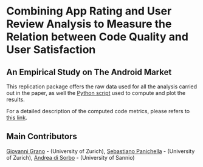# Combining App Rating and User Review Analysis to Measure the Relation between Code Quality and User Satisfaction
## An Empirical Study on The Android Market

This replication package offers the raw data used for all the analysis carried out in the paper, as well the [Python script][python] used to compute and plot the results.

For a detailed description of the computed code metrics, please refers to [this link](https://github.com/sealuzh/user_quality/wiki/Code-Quality-Metrics).

## Main Contributors

[Giovanni Grano](https://github.com/giograno) - (University of Zurich), [Sebastiano Panichella](https://github.com/panichella) - (University of Zurich), [Andrea di Sorbo](https://github.com/adisorbo) - (University of Sannio)

[python]: https://github.com/giograno/replication/tree/master/script_analysis

